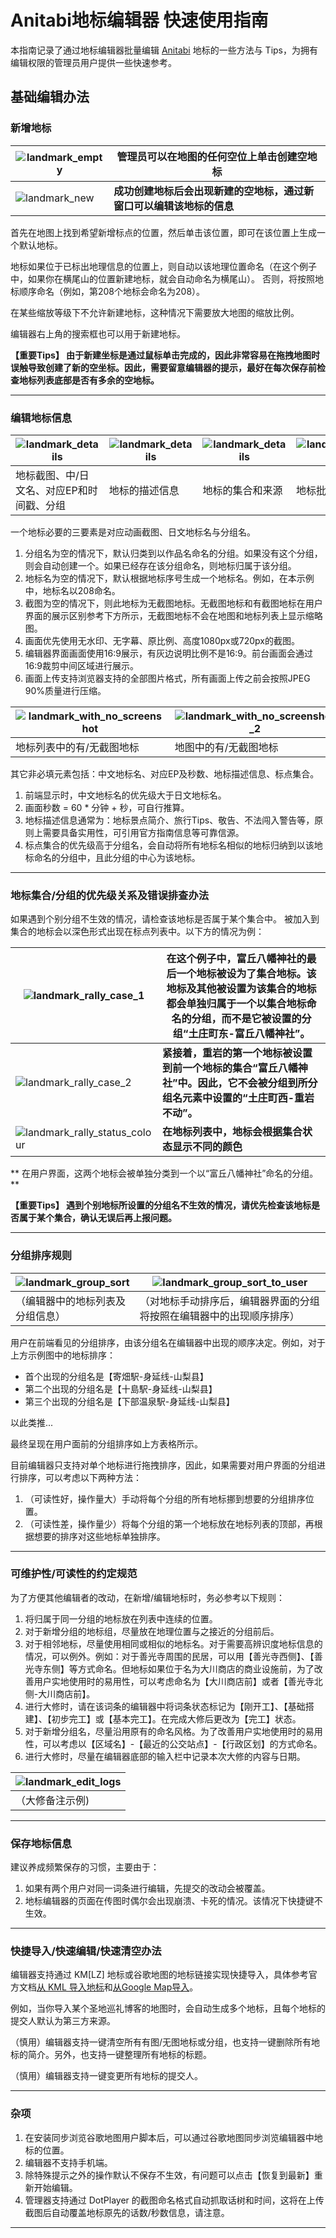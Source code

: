 # Anitabi地标编辑器 快速使用指南

本指南记录了通过地标编辑器批量编辑 [Anitabi](https://anitabi.cn/map) 地标的一些方法与 Tips，为拥有编辑权限的管理员用户提供一些快速参考。

## 基础编辑办法

### 新增地标




| ![landmark_empty](./img/tutorial-editor/landmark_empty.png) | **管理员可以在地图的任何空位上单击创建空地标**           |
|-------------------------------------------------------------|-------------------------------------|
| ![landmark_new](./img/tutorial-editor/landmark_new.png)                            | **成功创建地标后会出现新建的空地标，通过新窗口可以编辑该地标的信息** | 

首先在地图上找到希望新增标点的位置，然后单击该位置，即可在该位置上生成一个默认地标。

地标如果位于已标出地理信息的位置上，则自动以该地理位置命名（在这个例子中，如果你在横尾山的位置新建地标，就会自动命名为横尾山）。
否则，将按照地标顺序命名（例如，第208个地标会命名为208）。

在某些缩放等级下不允许新建地标，这种情况下需要放大地图的缩放比例。

编辑器右上角的搜索框也可以用于新建地标。

**【重要Tips】 由于新建坐标是通过鼠标单击完成的，因此非常容易在拖拽地图时误触导致创建了新的空坐标。因此，需要留意编辑器的提示，最好在每次保存前检查地标列表底部是否有多余的空地标。**

---

### 编辑地标信息

| ![landmark_details](./img/tutorial-editor/landmark_details_head.png)           | ![landmark_details](./img/tutorial-editor/landmark_details_desc.png)  |![landmark_details](./img/tutorial-editor/landmark_details_rally_n_source.png) | ![landmark_details](./img/tutorial-editor/landmark_details_group.png) |
|--------------------------------------------------------------------------------|-----------------------------------------------------------------------|--------------------------------------------------------------------------------|-----------------------------------------------------------------------|
| 地标截图、中/日文名、对应EP和时间戳、分组                                                        | 地标的描述信息                       |地标的集合和来源                                                                      | 地标批量分组                                                              |

一个地标必要的三要素是对应动画截图、日文地标名与分组名。

1. 分组名为空的情况下，默认归类到以作品名命名的分组。如果没有这个分组，则会自动创建一个。如果已经存在该分组命名，则地标归属于该分组。  
2. 地标名为空的情况下，默认根据地标序号生成一个地标名。例如，在本示例中，地标名以208命名。  
3. 截图为空的情况下，则此地标为无截图地标。无截图地标和有截图地标在用户界面的展示区别参考下方所示，无截图地标不会在地图和地标列表上显示缩略图。
4. 画面优先使用无水印、无字幕、原比例、高度1080px或720px的截图。  
5. 编辑器界面画面使用16:9展示，有灰边说明比例不是16:9。前台画面会通过16:9裁剪中间区域进行展示。  
6. 画面上传支持浏览器支持的全部图片格式，所有画面上传之前会按照JPEG 90%质量进行压缩。

| ![landmark_with_no_screenshot](./img/tutorial-editor/landmark_with_no_screenshot.png) | ![landmark_with_no_screenshot_2](./img/tutorial-editor/landmark_with_no_screenshot_2.png) |
|---------------------------------------------------------------------------------------|-------------------------------------------------------------------------------------------|
| 地标列表中的有/无截图地标                                                                         | 地图中的有/无截图地标                                                                               |

其它非必填元素包括：中文地标名、对应EP及秒数、地标描述信息、标点集合。

1. 前端显示时，中文地标名的优先级大于日文地标名。  
2. 画面秒数 = 60 * 分钟 + 秒，可自行推算。
3. 地标描述信息通常为：地标景点简介、旅行Tips、敬告、不法闯入警告等，原则上需要具备实用性，可引用官方指南信息等可靠信源。  
4. 标点集合的优先级高于分组名，会自动将所有地标名相似的地标归纳到以该地标命名的分组中，且此分组的中心为该地标。

---

### 地标集合/分组的优先级关系及错误排查办法

如果遇到个别分组不生效的情况，请检查该地标是否属于某个集合中。 被加入到集合的地标会以深色形式出现在标点列表中。以下方的情况为例：

| ![landmark_rally_case_1](./img/tutorial-editor/landmark_rally_case_1.png) | 在这个例子中，富丘八幡神社的最后一个地标被设为了集合地标。该地标及其他被设置为该集合的地标都会单独归属于一个以集合地标命名的分组，而不是它被设置的分组“土庄町东-富丘八幡神社”。 |
|---------------------------------------------------------------------------------------|-------------------------------------------------------------------------------------------|
| ![landmark_rally_case_2](./img/tutorial-editor/landmark_rally_case_2.png)                                                                       | **紧接着，重岩的第一个地标被设置到前一个地标的集合“富丘八幡神社”中。因此，它不会被分组到所分组名元素中设置的“土庄町西-重岩不动”。**                    |
| ![landmark_rally_status_colour](./img/tutorial-editor/landmark_rally_status_colour.png)                                                                      | **在地标列表中，地标会根据集合状态显示不同的颜色**                                                               |

** 在用户界面，这两个地标会被单独分类到一个以“富丘八幡神社”命名的分组。 **

**【重要Tips】 遇到个别地标所设置的分组名不生效的情况，请优先检查该地标是否属于某个集合，确认无误后再上报问题。**

---

### 分组排序规则

| ![landmark_group_sort](./img/tutorial-editor/landmark_group_sort.png) |![landmark_group_sort_to_user](./img/tutorial-editor/landmark_group_sort_to_user.png)    |
|-----------------------------------------------------------------------|-----------------------------------------------------------------------|
|                        （编辑器中的地标列表及分组信息）                           |（对地标手动排序后，编辑器界面的分组将按照在编辑器中的出现顺序排序）                                 |

用户在前端看见的分组排序，由该分组名在编辑器中出现的顺序决定。例如，对于上方示例图中的地标排序：

- 首个出现的分组名是【寄畑駅-身延线-山梨县】  
- 第二个出现的分组名是【十島駅-身延线-山梨县】  
- 第三个出现的分组名是【下部温泉駅-身延线-山梨县】  

以此类推...

最终呈现在用户面前的分组排序如上方表格所示。

目前编辑器只支持对单个地标进行拖拽排序，因此，如果需要对用户界面的分组进行排序，可以考虑以下两种方法：

1. （可读性好，操作量大）手动将每个分组的所有地标挪到想要的分组排序位置。
2. （可读性差，操作量少）将每个分组的第一个地标放在地标列表的顶部，再根据想要的排序对这些地标单独排序。

--- 

### 可维护性/可读性的约定规范

为了方便其他编辑者的改动，在新增/编辑地标时，务必参考以下规则：

1. 将归属于同一分组的地标放在列表中连续的位置。  
2. 对于新增分组的地标组，尽量放在地理位置与之接近的分组前后。  
3. 对于相邻地标，尽量使用相同或相似的地标名。对于需要高辨识度地标信息的情况，可以例外。例如：对于善光寺周围的民居，可以用【善光寺西侧】、【善光寺东侧】等方式命名。但地标如果位于名为大川商店的商业设施前，为了改善用户实地使用时的易用性，可以考虑命名为【大川商店前】或者【善光寺北侧-大川商店前】。  
4. 进行大修时，请在该词条的编辑器中将词条状态标记为【刚开工】、【基础搭建】、【初步完工】或【基本完工】。在完成大修后更改为【完工】状态。  
5. 对于新增分组名，尽量沿用原有的命名风格。为了改善用户实地使用时的易用性，可以考虑以【区域名】-【最近的公交站点】-【行政区划】的方式命名。
6. 进行大修时，尽量在编辑器底部的输入栏中记录本次大修的内容与日期。

| ![landmark_edit_logs](./img/tutorial-editor/edit_logs.png) |
|------------------------------------------------------------|
| （大修备注示例)                                                   |

---

### 保存地标信息

建议养成频繁保存的习惯，主要由于：

1. 如果有两个用户对同一词条进行编辑，先提交的改动会被覆盖。  
2. 地标编辑器的页面在传图时偶尔会出现崩溃、卡死的情况。该情况下快捷键不生效。

---

### 快捷导入/快速编辑/快速清空办法

编辑器支持通过 KM[LZ] 地标或谷歌地图的地标链接实现快捷导入，具体参考官方文档[从 KML 导入地标](https://github.com/anitabi/anitabi.cn-document/blob/main/tutorial-basics/import-from-kml.md)和[从Google Map导入](https://github.com/anitabi/anitabi.cn-document/blob/main/tutorial-basics/jump-from-google-map.md)。

例如，当你导入某个圣地巡礼博客的地图时，会自动生成多个地标，且每个地标的提交人默认为第三方来源。

（慎用）编辑器支持一键清空所有有图/无图地标或分组，也支持一键删除所有地标的简介。另外，也支持一键整理所有地标的标题。

（慎用）编辑器支持一键变更所有地标的提交人。

---

### 杂项

1. 在安装同步浏览谷歌地图用户脚本后，可以通过谷歌地图同步浏览编辑器中地标的位置。  
2. 编辑器不支持手机端。  
3. 除特殊提示之外的操作默认不保存不生效，有问题可以点击【恢复到最新】重新开始编辑。
4. 管理器支持通过 DotPlayer 的截图命名格式自动抓取话树和时间，这将在上传截图后自动覆盖地标原先的话数/秒数信息，请注意。

---
